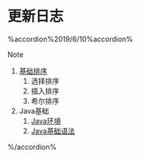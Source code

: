# 更新日志

%accordion%2019/6/10%accordion%

> [!NOTE]
>
> 1. [基础排序](Chapter0/basic/1.1.1.md)
>    1. 选择排序
>    2. 插入排序
>    3. 希尔排序
> 2. Java基础
>    1. [Java环境](Chapter1/1.1.md)
>    2. [Java基础语法](Chapter1/1.2.md)

%/accordion%



